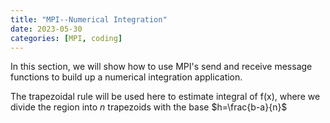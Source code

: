 ```yaml
---
title: "MPI--Numerical Integration"
date: 2023-05-30
categories: [MPI, coding]
---
```

In  this section, we will show how to use MPI's send and receive message functions to build up a numerical integration application.

The trapezoidal rule will be used here to estimate integral of f(x), where we divide the region into *n* trapezoids with the base $h=\frac{b-a}{n}$